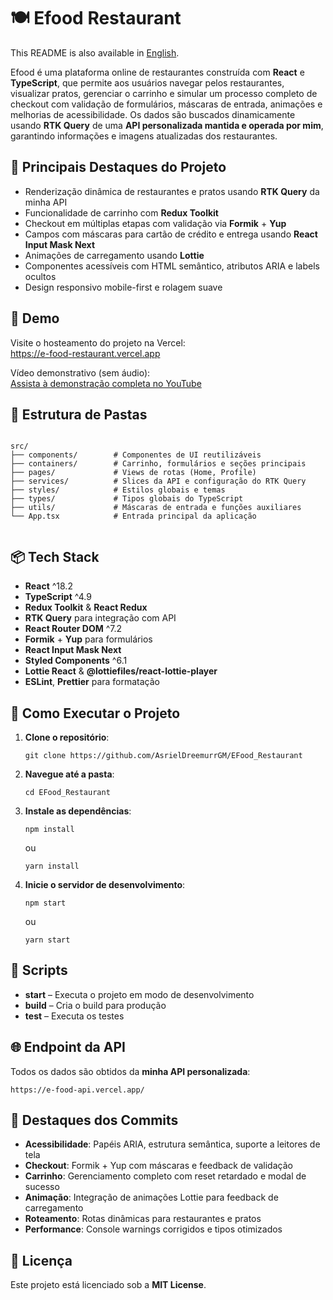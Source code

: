 <div>
  <h1>🍽️ Efood Restaurant</h1>
  <p>
    This README is also available in
    <a href="./README.md">English</a>.
  </p>
  <p>
    Efood é uma plataforma online de restaurantes construída com <strong>React</strong> e
    <strong>TypeScript</strong>, que permite aos usuários navegar pelos restaurantes,
    visualizar pratos, gerenciar o carrinho e simular um processo completo de checkout com
    validação de formulários, máscaras de entrada, animações e melhorias de acessibilidade.
    Os dados são buscados dinamicamente usando <strong>RTK Query</strong> de uma
    <strong>API personalizada mantida e operada por mim</strong>, garantindo informações e imagens
    atualizadas dos restaurantes.
  </p>
  <h2>📌 Principais Destaques do Projeto</h2>
  <ul>
    <li>Renderização dinâmica de restaurantes e pratos usando <strong>RTK Query</strong> da minha API</li>
    <li>Funcionalidade de carrinho com <strong>Redux Toolkit</strong></li>
    <li>Checkout em múltiplas etapas com validação via <strong>Formik</strong> + <strong>Yup</strong></li>
    <li>Campos com máscaras para cartão de crédito e entrega usando <strong>React Input Mask Next</strong></li>
    <li>Animações de carregamento usando <strong>Lottie</strong></li>
    <li>Componentes acessíveis com HTML semântico, atributos ARIA e labels ocultos</li>
    <li>Design responsivo mobile-first e rolagem suave</li>
  </ul>
  <h2>🚀 Demo</h2>
  <p>
    Visite o hosteamento do projeto na Vercel:<br>
    <a href="https://e-food-restaurant.vercel.app" target="_blank">https://e-food-restaurant.vercel.app</a>
  </p>
  <p>
    Vídeo demonstrativo (sem áudio):<br>
    <a href="https://www.youtube.com/watch?v=dnK2-_QMqaU" target="_blank">Assista à demonstração completa no YouTube</a>
  </p>
  <h2>📂 Estrutura de Pastas</h2>
  <pre><code>
src/
├── components/        # Componentes de UI reutilizáveis
├── containers/        # Carrinho, formulários e seções principais
├── pages/             # Views de rotas (Home, Profile)
├── services/          # Slices da API e configuração do RTK Query
├── styles/            # Estilos globais e temas
├── types/             # Tipos globais do TypeScript
├── utils/             # Máscaras de entrada e funções auxiliares
└── App.tsx            # Entrada principal da aplicação
  </code></pre>
  <h2>📦 Tech Stack</h2>
  <ul>
    <li><strong>React</strong> ^18.2</li>
    <li><strong>TypeScript</strong> ^4.9</li>
    <li><strong>Redux Toolkit</strong> & <strong>React Redux</strong></li>
    <li><strong>RTK Query</strong> para integração com API</li>
    <li><strong>React Router DOM</strong> ^7.2</li>
    <li><strong>Formik</strong> + <strong>Yup</strong> para formulários</li>
    <li><strong>React Input Mask Next</strong></li>
    <li><strong>Styled Components</strong> ^6.1</li>
    <li><strong>Lottie React</strong> & <strong>@lottiefiles/react-lottie-player</strong></li>
    <li><strong>ESLint</strong>, <strong>Prettier</strong> para formatação</li>
  </ul>
  <h2>🧪 Como Executar o Projeto</h2>
  <ol>
    <li>
      <strong>Clone o repositório</strong>:
      <pre><code>git clone https://github.com/AsrielDreemurrGM/EFood_Restaurant</code></pre>
    </li>
    <li>
      <strong>Navegue até a pasta</strong>:
      <pre><code>cd EFood_Restaurant</code></pre>
    </li>
    <li>
      <strong>Instale as dependências</strong>:
      <pre><code>npm install</code></pre>
      ou
      <pre><code>yarn install</code></pre>
    </li>
    <li>
      <strong>Inicie o servidor de desenvolvimento</strong>:
      <pre><code>npm start</code></pre>
      ou
      <pre><code>yarn start</code></pre>
    </li>
  </ol>
  <h2>🔧 Scripts</h2>
  <ul>
    <li><strong>start</strong> – Executa o projeto em modo de desenvolvimento</li>
    <li><strong>build</strong> – Cria o build para produção</li>
    <li><strong>test</strong> – Executa os testes</li>
  </ul>
  <h2>🌐 Endpoint da API</h2>
  <p>
    Todos os dados são obtidos da <strong>minha API personalizada</strong>:
    <pre><code>https://e-food-api.vercel.app/</code></pre>
  </p>
  <h2>📌 Destaques dos Commits</h2>
  <ul>
    <li><strong>Acessibilidade</strong>: Papéis ARIA, estrutura semântica, suporte a leitores de tela</li>
    <li><strong>Checkout</strong>: Formik + Yup com máscaras e feedback de validação</li>
    <li><strong>Carrinho</strong>: Gerenciamento completo com reset retardado e modal de sucesso</li>
    <li><strong>Animação</strong>: Integração de animações Lottie para feedback de carregamento</li>
    <li><strong>Roteamento</strong>: Rotas dinâmicas para restaurantes e pratos</li>
    <li><strong>Performance</strong>: Console warnings corrigidos e tipos otimizados</li>
  </ul>
  <h2>📜 Licença</h2>
  <p>Este projeto está licenciado sob a <strong>MIT License</strong>.</p>
</div>
